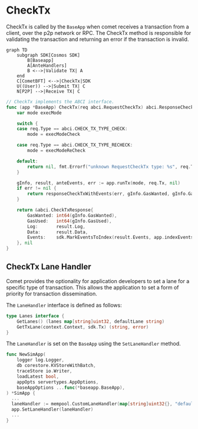 # CheckTx

CheckTx is called by the `BaseApp` when comet receives a transaction from a client, over the p2p network or RPC. The CheckTx method is responsible for validating the transaction and returning an error if the transaction is invalid. 

```mermaid
graph TD
    subgraph SDK[Cosmos SDK]
        B[Baseapp]
        A[AnteHandlers]
        B <-->|Validate TX| A
    end
    C[CometBFT] <-->|CheckTx|SDK
    U((User)) -->|Submit TX| C
    N[P2P] -->|Receive TX| C
```

```go
// CheckTx implements the ABCI interface.
func (app *BaseApp) CheckTx(req abci.RequestCheckTx) abci.ResponseCheckTx {
	var mode execMode

	switch {
	case req.Type == abci.CHECK_TX_TYPE_CHECK:
		mode = execModeCheck

	case req.Type == abci.CHECK_TX_TYPE_RECHECK:
		mode = execModeReCheck

	default:
		return nil, fmt.Errorf("unknown RequestCheckTx type: %s", req.Type)
	}

	gInfo, result, anteEvents, err := app.runTx(mode, req.Tx, nil)
	if err != nil {
		return responseCheckTxWithEvents(err, gInfo.GasWanted, gInfo.GasUsed, anteEvents, app.trace), nil
	}

	return &abci.CheckTxResponse{
		GasWanted: int64(gInfo.GasWanted),
		GasUsed:   int64(gInfo.GasUsed),
		Log:       result.Log,
		Data:      result.Data,
		Events:    sdk.MarkEventsToIndex(result.Events, app.indexEvents),
	}, nil
}
```

## CheckTx Lane Handler

Comet provides the optionality for application developers to set a lane for a specific type of transaction. This allows the application to set a form of priority for transaction dissemination. 

The `LaneHandler` interface is defined as follows:

```go
type Lanes interface {
	GetLanes() (lanes map[string]uint32, defaultLane string)
	GetTxLane(context.Context, sdk.Tx) (string, error)
}
```

The `LaneHandler` is set on the `BaseApp` using the `SetLaneHandler` method.

```go
func NewSimApp(
	logger log.Logger,
	db corestore.KVStoreWithBatch,
	traceStore io.Writer,
	loadLatest bool,
	appOpts servertypes.AppOptions,
	baseAppOptions ...func(*baseapp.BaseApp),
) *SimApp {
  ...
  laneHandler := mempool.CustomLaneHandler(map[string]uint32{}, "default")
  app.SetLaneHandler(laneHandler)
  ...
}
```
